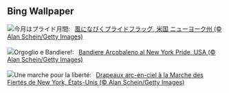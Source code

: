 ## Bing Wallpaper
![](https://www.bing.com/th?id=OHR.PrideParade_JA-JP3577767759_UHD.jpg&w=1000)今月はプライド月間:&nbsp;&ensp;[風になびくプライドフラッグ, 米国 ニューヨーク州 (© Alan Schein/Getty Images)](https://www.bing.com/th?id=OHR.PrideParade_JA-JP3577767759_UHD.jpg)
<br><br/>
![](https://www.bing.com/th?id=OHR.PrideParade_IT-IT2013687797_UHD.jpg&w=1000)Orgoglio e Bandiere!:&nbsp;&ensp;[Bandiere Arcobaleno al New York Pride, USA (© Alan Schein/Getty Images)](https://www.bing.com/th?id=OHR.PrideParade_IT-IT2013687797_UHD.jpg)
<br><br/>
![](https://www.bing.com/th?id=OHR.PrideParade_FR-FR6694433867_UHD.jpg&w=1000)Une marche pour la liberté:&nbsp;&ensp;[Drapeaux arc-en-ciel à la Marche des Fiertés de New York, États-Unis (© Alan Schein/Getty Images)](https://www.bing.com/th?id=OHR.PrideParade_FR-FR6694433867_UHD.jpg)
<br><br/>
